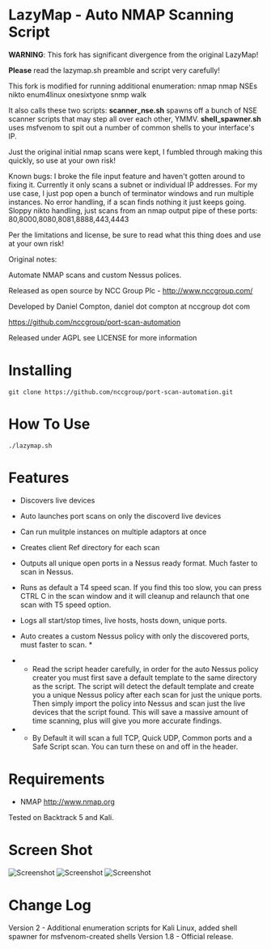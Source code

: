 LazyMap - Auto NMAP Scanning Script
============================================

**WARNING**: This fork has significant divergence from the original LazyMap!

**Please** read the lazymap.sh preamble and script very carefully!

This fork is modified for running additional enumeration:
nmap
nmap NSEs
nikto
enum4linux
onesixtyone
snmp walk

It also calls these two scripts:
**scanner_nse.sh** spawns off a bunch of NSE scanner scripts that may step all over each other, YMMV.
**shell_spawner.sh** uses msfvenom to spit out a number of common shells to your interface's IP.

Just the original initial nmap scans were kept, I fumbled through making this quickly, so use at your own risk!

Known bugs:
I broke the file input feature and haven't gotten around to fixing it. Currently it only scans a subnet or individual IP addresses. For my use case, I just pop open a bunch of terminator windows and run multiple instances.
No error handling, if a scan finds nothing it just keeps going.
Sloppy nikto handling, just scans from an nmap output pipe of these ports: 80,8000,8080,8081,8888,443,4443

Per the limitations and license, be sure to read what this thing does and use at your own risk!


Original notes:


Automate NMAP scans and custom Nessus polices.

Released as open source by NCC Group Plc - http://www.nccgroup.com/

Developed by Daniel Compton, daniel dot compton at nccgroup dot com

https://github.com/nccgroup/port-scan-automation

Released under AGPL see LICENSE for more information

Installing  
=======================
    git clone https://github.com/nccgroup/port-scan-automation.git


How To Use	
=======================
    ./lazymap.sh


Features	
=======================

* Discovers live devices
* Auto launches port scans on only the discoverd live devices
* Can run mulitple instances on multiple adaptors at once
* Creates client Ref directory for each scan
* Outputs all unique open ports in a Nessus ready format. Much faster to scan in Nessus.
* Runs as default a T4 speed scan. If you find this too slow, you can press CTRL C in the scan window and it will cleanup and relaunch that one scan with T5 speed option.
* Logs all start/stop times, live hosts, hosts down, unique ports.
* Auto creates a custom Nessus policy with only the discovered ports, must faster to scan. *

* * Read the script header carefully, in order for the auto Nessus policy creater you must first save a default template to the same directory as the script. The script will detect the default template and create you a unique Nessus policy after each scan for just the unique ports. Then simply import the policy into Nessus and scan just the live devices that the  script found. This will save a massive amount of time scanning, plus will give you more accurate findings.

* * By Default it will scan a full TCP, Quick UDP, Common ports and a Safe Script scan. You can turn these on and off in the header. 

Requirements   
=======================
* NMAP http://www.nmap.org

Tested on Backtrack 5 and Kali.


Screen Shot    
=======================
<img src="http://www.commonexploits.com/wp-content/uploads/2012/12/ping.png" alt="Screenshot" style="max-width:100%;">

<img src="http://www.commonexploits.com/wp-content/uploads/2012/12/scans.png" alt="Screenshot" style="max-width:100%;">

<img src="http://www.commonexploits.com/wp-content/uploads/2012/12/unique.png" alt="Screenshot" style="max-width:100%;">

Change Log
=======================

Version 2 - Additional enumeration scripts for Kali Linux, added shell spawner for msfvenom-created shells
Version 1.8 - Official release.


